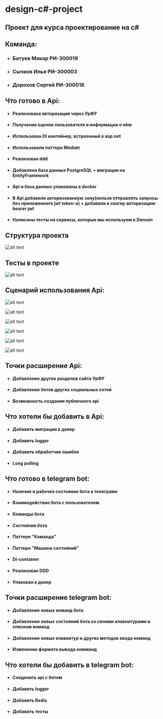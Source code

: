 # design-c#-project

## Проект для курса проектирование на c#

## Команда:

+ ### Батуев Макар РИ-300019
+ ### Сычков Илья РИ-300003
+ ### Дорохов Сергей РИ-300018

## Что готово в Api:

+ #### Реализована авторизация через УрФУ
+ #### Получение оценок пользователя и информации о нём
+ #### Использован DI контейнер, встроенный в asp.net
+ #### Использовали паттерн Mediatr
+ #### Реализован ddd
+ #### Добавлена база данных PostgreSQL + миграции на EntityFramework
+ #### Api и база данных упакованы в docker
+ #### В Api добавили авторизованную зону(нельзя отправлять запросы без приложенного jwt token-а) + добавили в свагер авторизацию bearer jwt
+ #### Написаны тесты на сервисы, которые мы используем в Domain

## Структура проекта

![alt text](https://s271vlx.storage.yandex.net/rdisk/024f2d299a5ea37ad77cbe75c36753db9d47dc37d2b0c66243a9b8be0f3c390d/63cd8dd9/hntZ55Q4-qFu2_wYkKmALwXJolQxowxtE9kmexzmQ7oW0je3H_DAzWAs9AjDsyxtUcwSK90miGHfLQOy_IHstA==?uid=309542642&filename=api%20structure.png&disposition=inline&hash=&limit=0&content_type=image%2Fpng&owner_uid=309542642&fsize=16944&hid=9b33ed419c94d3771398d8a28867170a&media_type=image&tknv=v2&etag=87d70bbc29666d06166f565f777966c6&rtoken=v9aXsTi0dEoY&force_default=yes&ycrid=na-ed1cdffaf6d332fb82fb9b9e896fd56a-downloader24h&ts=5f2df41ac6840&s=3faaf4fcc6350b9de4915ad2d280b8449dd083d658e3efee10121ad93c6478c8&pb=U2FsdGVkX19Ets8Dm0PeNdZ_gKqD5m40uCHp1Nn963aTAlsgDt62_HpyRgdSDgG7-QYNIgaNO0V2Ak_2dOL_xohyh9xry-Njq4FwYQCbZ1Q)

## Тесты в проекте

![alt text](https://s521sas.storage.yandex.net/rdisk/2c942665d3e2823bfbe9cc6b58d482c75a2720d61ac11a99d78b76651cc1c0e4/63cd8de9/hntZ55Q4-qFu2_wYkKmAL8kfDVaET8xrktlS01m9wo7kRh2CSdIr0iA7WJzricYn3YPE8h3vtyj0K3LBI6SW3A==?uid=309542642&filename=api%20tests.png&disposition=inline&hash=&limit=0&content_type=image%2Fpng&owner_uid=309542642&fsize=30060&hid=7035789f04f6f99b9b73adcdcc7535aa&media_type=image&tknv=v2&etag=ad5d4584ae31b442c58b2a5df227df97&rtoken=B5BPUX0yvkA5&force_default=yes&ycrid=na-d1aaa389497d2907f432455df44a6d3a-downloader24h&ts=5f2df42a08c40&s=923a540e8650591c0e780e1addd85994596b0635ea22a175913e6230261849ed&pb=U2FsdGVkX18txESuHgeXxL1deXvblXJKoDyXqn-e3ud9KHgyYYTDfCJbpHgO-WdltVtSWAoYogCYPHhnZWe4wiimt5BjGoYT0FC45aYEod4)

## Сценарий использования Api:

![alt text](https://s01myt.storage.yandex.net/rdisk/d6b9e84ac7f4d4111c90a918c30330f559427a0a4e554d499cc145da29858a1e/63cd8953/hntZ55Q4-qFu2_wYkKmAL8VEJu3k1G1zc3Hlpk1JEvBAutgz_nHazXCNGJHBR45cZT-df58dyNtnj4WW0u2j5w==?uid=309542642&filename=api.png&disposition=inline&hash=&limit=0&content_type=image%2Fpng&owner_uid=309542642&fsize=22250&hid=478c15e3607fcdbc58d06e637773c3f9&media_type=image&tknv=v2&etag=5bde731c6bc71b86031198d5bec57c84&rtoken=Df5ZWs9phi7O&force_default=yes&ycrid=na-ff10b53b58c2ea02fe08bdcd82f3cd63-downloader19f&ts=5f2defca6bac0&s=d33bef6ae1443b4fb8c9820a822d96cfa26061403a214a3455e192a8ad5a2235&pb=U2FsdGVkX1__V4z60Jh0DSm91IoOPuA35EyEfiyMfggxiAc6vYYsgYmCu5IcIgGAn_uUPOfF6p5EZnBLDhGebZR_ulldoLWingi1qNkrX98)

![alt text](https://s263iva.storage.yandex.net/rdisk/c2b964fee3d3c5d7dda1c28d75e62af44465acf3f9a6857d7a1ae44f2128e0e8/63cd89d3/hntZ55Q4-qFu2_wYkKmAL9tGf8QD9AwBR5XEjmowXRVCDP-dT-4RwBIpxIdVn8U8pmX2Zd_FE16vdHPhIV9i9Q==?uid=309542642&filename=auth%20request.png&disposition=inline&hash=&limit=0&content_type=image%2Fpng&owner_uid=309542642&fsize=18673&hid=4a2b521a63dcda06891dbd4512aea3c6&media_type=image&tknv=v2&etag=929df1d7139e3573e794cd71180847b2&rtoken=8jqmwPzhDCJ7&force_default=yes&ycrid=na-6794ab65e541c43fbe7e6ed435fd70a9-downloader19f&ts=5f2df0447dac0&s=30c77031d2c5893ea93e3fc32353275fe700f07bf5b44cac5d5ee705f67cc128&pb=U2FsdGVkX197CbaTfmXP1ObNj_w4gZ-ZLLQjQxjQyLjxeSmbRMJSdRRMB6gfBoeZdEM28YdTNHAjYF2nqBij1Da7RFZ0HmAVoTNjdXeYF-w)

![alt text](https://s317sas.storage.yandex.net/rdisk/f63a9ff2cf4f7c8b9cd17f81ca8ad746a1aa3a2c931345e59df04993d81169c9/63cd8a4c/hntZ55Q4-qFu2_wYkKmAL43kMgg-6qszDx2lIIv6IYXIdtwmHsXXWfPjhc2mTVNHsAkseqlSSfgt_ywGW0-obQ==?uid=309542642&filename=auth%20response.png&disposition=inline&hash=&limit=0&content_type=image%2Fpng&owner_uid=309542642&fsize=36856&hid=98632a5861f601aa4335b1796bc03535&media_type=image&tknv=v2&etag=c68e33d9d70e3c920d33e4a746ab821d&rtoken=tAEanrS54b7t&force_default=yes&ycrid=na-8c2cba355010ef4e667bdbb3fc50e165-downloader19f&ts=5f2df0b7e2b00&s=0c159f38d08f8967130b368268ff841d75743265793676829a5edf1d94e4669c&pb=U2FsdGVkX19nl-CdX0D9FbiQSvSTfCWcA14XF9VJ4c-fVpg7utWXSLzPDREqEod7mzzBDr4ELknqn24O9NzICdXJxdnm3d15C8Wdv999au8)

![alt text](https://s323vla.storage.yandex.net/rdisk/48da7590a423abdf8a6011679af377f0d5ba238429984c600a961b198d0ac8fb/63cd8aae/hntZ55Q4-qFu2_wYkKmAL26gxJ1Trv0dHoRkbZw_Aj4Sb2_GijYv87H1lXs7g7OuVA8b9pi4uVg04cC-Mcvazg==?uid=309542642&filename=Bearer%20auth.png&disposition=inline&hash=&limit=0&content_type=image%2Fpng&owner_uid=309542642&fsize=33005&hid=335247679dcd8cb4fb8bc536742864ff&media_type=image&tknv=v2&etag=e66ffba30e2ddecf0d53e49f0a6dd155&rtoken=2URPfrAdho3V&force_default=yes&ycrid=na-3b49b0d6cc36e5832b2b0817302a115a-downloader19f&ts=5f2df11558780&s=7e8a707c794b360703514329f56b3e19cd20c36b437865d8995413120ba6bc23&pb=U2FsdGVkX187V8Unc0bj5xEmfap-fYbyjf-1nehv7M_BlzLcwbkRxyFTgz3Mh-pJj-MqSR-5rcw89lQvrdoUOg7G3axfOlKYe8lplG-ad2U)

![alt text](https://s378vla.storage.yandex.net/rdisk/3cd6ea3bcbf1b601c72153fe7a5d3760989de566190b438638405b820a505d9c/63cd8c60/hntZ55Q4-qFu2_wYkKmAL-ZgSTCf1FkvD7zanup7P5eWXxkaP-s-Wba7vvCCNd0qmAdSuFPZqr6qm1RM2ZIjew==?uid=309542642&filename=user%20data.png&disposition=inline&hash=&limit=0&content_type=image%2Fpng&owner_uid=309542642&fsize=37264&hid=05ec3008c3a5590025e212d05ad059ea&media_type=image&tknv=v2&etag=891ce0d50809bcf16c4045d76270593b&rtoken=0tAKfBN7lRib&force_default=yes&ycrid=na-95332c8a7b9227a830159135bda297b8-downloader16h&ts=5f2df2b33d800&s=f76a051ac7f50091891f551c5f3cba678eb17ba2e74fb0df793074462a4098cb&pb=U2FsdGVkX18l_hqQYgoXkvMd8cyD1Z_NDWkGVCeE1TYIj0SWRCbiNUFiHZgl0uBhmntdDHntDOZho7tZ1X7RXRg_WcLAn8_fTzydVpx-1Ic)

![alt text](https://s431sas.storage.yandex.net/rdisk/b4d341442b0700b66a46cf233b0beb0b3c6cb0a6e758d63d9fa8d4c132a1a524/63cd8bfb/hntZ55Q4-qFu2_wYkKmALxgvNuICrFZDuPd6OZARzGjxc4eAzojFwK9H-s86ez6vCVa4reSp3QHC78LhTUz_Zg==?uid=309542642&filename=urfu%20marks.png&disposition=inline&hash=&limit=0&content_type=image%2Fpng&owner_uid=309542642&fsize=59850&hid=8e96134648c3e2a70099f8f2a2906413&media_type=image&tknv=v2&etag=44497d5099852f4e3ae25bae4e1b703f&rtoken=R6SjibniRfnQ&force_default=yes&ycrid=na-acdde6e1f8b99fa321494a7b41d8433b-downloader16h&ts=5f2df252eb4c0&s=0c39542b22115011dd1d5f5d86f03a0528f062978cc30d232ba7ea3410118d62&pb=U2FsdGVkX19VzN1yDOSpNeV8mNWd6EYcZPEUdno0i34msDh2IJ1msSCIoQmUmzJ_wbfKbJupa27_gYJqsIQnHIvl8cRtKQVYZt9NwOCjxhU)

## Точки расширение Api:

+ #### Добавление других разделов сайта УрФУ
+ #### Добавление ботов других социальных сетей
+ #### Возможность создания публичного api

## Что хотели бы добавить в Api:

+ #### Добавить миграции в докер
+ #### Добавить logger
+ #### Добавить обработчик ошибок
+ #### Long polling

## Что готово в telegram bot:

+ #### Наличие и рабочее состояние бота в телеграме
+ #### Взаимодействие бота с пользователем
+ #### Команды бота
+ #### Состояния бота
+ #### Паттерн "Команда"
+ #### Паттерн "Машина состояний"
+ #### Di-container
+ #### Реализован DDD
+ #### Упакован в докер

## Точки расширение telegram bot:

+ #### Добавление новых команд бота
+ #### Добавление новых состояний бота со своими клавиатурами и списком команд
+ #### Добавление новых клавиатур и других методов ввода команд
+ #### Изменение формата вывода комманд

## Что хотели бы добавить в telegram bot:

+ #### Соеденить api с ботом
+ #### Добавить logger
+ #### Добавить Redis
+ #### Добавить тесты
